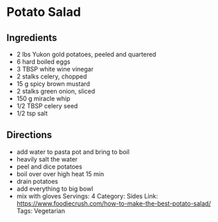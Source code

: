 # Potato Salad
## Ingredients
- 2 lbs Yukon gold potatoes, peeled and quartered
- 6 hard boiled eggs
- 3 TBSP white wine vinegar
- 2 stalks celery, chopped
- 15 g spicy brown mustard
- 2 stalks green onion, sliced
- 150 g miracle whip
- 1/2 TBSP celery seed
- 1/2 tsp salt
## Directions
- add water to pasta pot and bring to boil
- heavily salt the water
- peel and dice potatoes
- boil over over high heat 15 min
- drain potatoes
- add everything to big bowl
- mix with gloves
Servings: 4
Category: Sides
Link: https://www.foodiecrush.com/how-to-make-the-best-potato-salad/
Tags: Vegetarian
